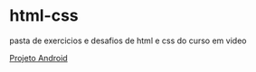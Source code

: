 # html-css
 pasta de exercicios e desafios de html e css do curso em video


<a href="http://luizdanieldev.github.io/html-css/exercicios/desafio010/desafio010.html">Projeto Android</a>